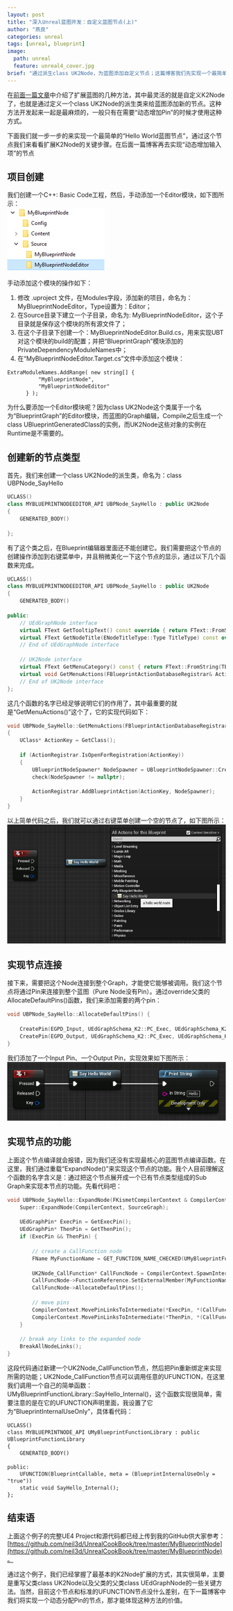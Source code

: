 ```yaml
---
layout: post
title: "深入Unreal蓝图开发：自定义蓝图节点(上)"
author: "燕良"
categories: unreal
tags: [unreal, blueprint]
image:
  path: unreal
  feature: unreal4_cover.jpg
brief: "通过派生class UK2Node，为蓝图添加自定义节点；这篇博客我们先实现一个最简单的自定义节点，下篇文章将完成“动态添加输入Pin”的蓝图节点。"
---
```


在[前面一篇文章](/unreal/blueprint-wildcard.html)中介绍了扩展蓝图的几种方法，其中最灵活的就是自定义K2Node了，也就是通过定义一个class UK2Node的派生类来给蓝图添加新的节点。这种方法开发起来一起是最麻烦的，一般只有在需要“动态增加Pin”的时候才使用这种方式。

下面我们就一步一步的来实现一个最简单的“Hello World蓝图节点”，通过这个节点我们来看看扩展K2Node的关键步骤。在后面一篇博客再去实现“动态增加输入项”的节点

## 项目创建

我们创建一个C++: Basic Code工程，然后，手动添加一个Editor模块，如下图所示：  
![new editor module](/assets/img/ucookbook/custom_node/new_module.png)

手动添加这个模块的操作如下：
1. 修改 .uproject 文件，在Modules字段，添加新的项目，命名为：MyBlueprintNodeEditor，Type设置为：Editor；
2. 在Source目录下建立一个子目录，命名为: MyBlueprintNodeEditor，这个子目录就是保存这个模块的所有源文件了；
3. 在这个子目录下创建一个：MyBlueprintNodeEditor.Build.cs，用来实现UBT对这个模块的build的配置；并把“BlueprintGraph”模块添加的PrivateDependencyModuleNames中；
4. 在“MyBlueprintNodeEditor.Target.cs”文件中添加这个模块：
  ``` CSharp
  ExtraModuleNames.AddRange( new string[] {
            "MyBlueprintNode",
            "MyBlueprintNodeEditor"
        } );
  ```

为什么要添加一个Editor模块呢？因为class UK2Node这个类属于一个名为“BlueprintGraph”的Editor模块，而蓝图的Graph编辑，Compile之后生成一个class UBlueprintGeneratedClass的实例，而UK2Node这些对象的实例在Runtime是不需要的。

## 创建新的节点类型

首先，我们来创建一个class UK2Node的派生类，命名为：class UBPNode_SayHello
```cpp
UCLASS()
class MYBLUEPRINTNODEEDITOR_API UBPNode_SayHello : public UK2Node
{
	GENERATED_BODY()
	
};
```

有了这个类之后，在Blueprint编辑器里面还不能创建它。我们需要把这个节点的创建操作添加到右键菜单中，并且稍微美化一下这个节点的显示，通过以下几个函数来完成。
```cpp
UCLASS()
class MYBLUEPRINTNODEEDITOR_API UBPNode_SayHello : public UK2Node
{
	GENERATED_BODY()

public:
	// UEdGraphNode interface
	virtual FText GetTooltipText() const override { return FText::FromString(TEXT("a hello world node")); }
	virtual FText GetNodeTitle(ENodeTitleType::Type TitleType) const override { return FText::FromString(TEXT("Say Hello World")); }
	// End of UEdGraphNode interface

	// UK2Node interface
	virtual FText GetMenuCategory() const { return FText::FromString(TEXT("MyBlueprintNodes")); }
	virtual void GetMenuActions(FBlueprintActionDatabaseRegistrar& ActionRegistrar) const override;
	// End of UK2Node interface
};
```
这几个函数的名字已经足够说明它们的作用了，其中最重要的就是“GetMenuActions()”这个了，它的实现代码如下：
```cpp
void UBPNode_SayHello::GetMenuActions(FBlueprintActionDatabaseRegistrar& ActionRegistrar) const
{
	UClass* ActionKey = GetClass();

	if (ActionRegistrar.IsOpenForRegistration(ActionKey))
	{
		UBlueprintNodeSpawner* NodeSpawner = UBlueprintNodeSpawner::Create(GetClass());
		check(NodeSpawner != nullptr);

		ActionRegistrar.AddBlueprintAction(ActionKey, NodeSpawner);
	}
}
```
以上简单代码之后，我们就可以通过右键菜单创建一个空的节点了，如下图所示：  
![hello node creation](/assets/img/ucookbook/custom_node/hello_node_1.png)

## 实现节点连接

接下来，需要把这个Node连接到整个Graph，才能使它能够被调用。我们这个节点将通过Pin来连接到整个蓝图（Pure Node没有Pin）。通过override父类的AllocateDefaultPins()函数，我们来添加需要的两个pin：
```cpp
void UBPNode_SayHello::AllocateDefaultPins() {

	CreatePin(EGPD_Input, UEdGraphSchema_K2::PC_Exec, UEdGraphSchema_K2::PN_Execute);
	CreatePin(EGPD_Output, UEdGraphSchema_K2::PC_Exec, UEdGraphSchema_K2::PN_Then);
}
```
我们添加了一个Input Pin、一个Output Pin，实现效果如下图所示：  
![hello node pin](/assets/img/ucookbook/custom_node/hello_node_2.png)

## 实现节点的功能

上面这个节点编译就会报错，因为我们还没有实现最核心的蓝图节点编译函数。在这里，我们通过重载“ExpandNode()”来实现这个节点的功能。我个人目前理解这个函数的名字含义是：通过把这个节点展开成一个已有节点类型组成的Sub Graph来实现本节点的功能。先看代码吧：
```cpp
void UBPNode_SayHello::ExpandNode(FKismetCompilerContext & CompilerContext, UEdGraph * SourceGraph) {
	Super::ExpandNode(CompilerContext, SourceGraph);

	UEdGraphPin* ExecPin = GetExecPin();
	UEdGraphPin* ThenPin = GetThenPin();
	if (ExecPin && ThenPin) {

		// create a CallFunction node
		FName MyFunctionName = GET_FUNCTION_NAME_CHECKED(UMyBlueprintFunctionLibrary, SayHello_Internal);

		UK2Node_CallFunction* CallFuncNode = CompilerContext.SpawnIntermediateNode<UK2Node_CallFunction>(this, SourceGraph);
		CallFuncNode->FunctionReference.SetExternalMember(MyFunctionName, UMyBlueprintFunctionLibrary::StaticClass());
		CallFuncNode->AllocateDefaultPins();

		// move pins
		CompilerContext.MovePinLinksToIntermediate(*ExecPin, *(CallFuncNode->GetExecPin()));
		CompilerContext.MovePinLinksToIntermediate(*ThenPin, *(CallFuncNode->GetThenPin()));
	}

	// break any links to the expanded node
	BreakAllNodeLinks();
}
```
这段代码通过新建一个UK2Node_CallFunction节点，然后把Pin重新绑定来实现所需的功能；UK2Node_CallFunction节点可以调用任意的UFUNCTION，在这里我们调用一个自己的简单函数：UMyBlueprintFunctionLibrary::SayHello_Internal()，这个函数实现很简单，需要注意的是在它的UFUNCTION声明里面，我设置了它为“BlueprintInternalUseOnly”，具体看代码：
```
UCLASS()
class MYBLUEPRINTNODE_API UMyBlueprintFunctionLibrary : public UBlueprintFunctionLibrary
{
	GENERATED_BODY()

public:
	UFUNCTION(BlueprintCallable, meta = (BlueprintInternalUseOnly = "true"))
	static void SayHello_Internal();
};
```

## 结束语

上面这个例子的完整UE4 Project和源代码都已经上传到我的GitHub供大家参考：[https://github.com/neil3d/UnrealCookBook/tree/master/MyBlueprintNode](https://github.com/neil3d/UnrealCookBook/tree/master/MyBlueprintNode)。

通过这个例子，我们已经掌握了最基本的K2Node扩展的方式，其实很简单，主要是重写父类class UK2Node以及父类的父类class UEdGraphNode的一些关键方法。当然，目前这个节点和标准的UFUNCTION节点没什么差别，在下一篇博客中我们将实现一个动态分配Pin的节点，那才能体现这种方法的价值。
